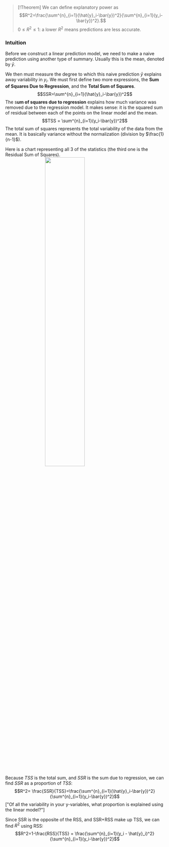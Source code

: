 >[!Theorem]
>We can define explanatory power as
>$$R^2=\frac{\sum^{n}_{i=1}(\hat{y}_i-\bar{y})^2}{\sum^{n}_{i=1}(y_i-\bar{y})^2}.$$
>$0 \leq R^2 \leq 1$: a lower $R^2$ means predictions are less accurate.
### Intuition
Before we construct a linear prediction model, we need to make a naive prediction using another type of summary. Usually this is the mean, denoted by $\bar{y}$.

We then must measure the degree to which this naive prediction $\bar{y}$ explains away variability in $y_i$. We must first define two more expressions, the **Sum of Squares Due to Regression**, and the **Total Sum of Squares**.
$$SSR=\sum^{n}_{i=1}(\hat{y}_i-\bar{y})^2$$
The s**um of squares due to regression** explains how much variance was removed due to the regression model. It makes sense: it is the squared sum of residual between each of the points on the linear model and the mean. 
$$TSS = \sum^{n}_{i=1}(y_i-\bar{y})^2$$
The total sum of squares represents the total variability of the data from the mean. It is basically variance without the normalization (division by $\frac{1}{n-1}$).

Here is a chart representing all 3 of the statistics (the third one is the Residual Sum of Squares).
<img src="https://i.ibb.co/hHm011r/Screenshot-2023-12-14-at-4-45-22.png" style="width: 50%; margin-left: auto; margin-right: auto; display: block;" >
Because $TSS$ is the total sum, and $SSR$ is the sum due to regression, we can find $SSR$ as a proportion of $TSS$:
$$R^2= \frac{SSR}{TSS}=\frac{\sum^{n}_{i=1}(\hat{y}_i-\bar{y})^2}{\sum^{n}_{i=1}(y_i-\bar{y})^2}$$
	["Of all the variability in your y-variables, what proportion is explained using the linear model?"]

Since SSR is the opposite of the RSS, and SSR+RSS make up TSS, we can find $R^2$ using RSS:
$$R^2=1-\frac{RSS}{TSS} = \frac{\sum^{n}_{i=1}(y_i - \hat{y}_i)^2}{\sum^{n}_{i=1}(y_i-\bar{y})^2}$$
